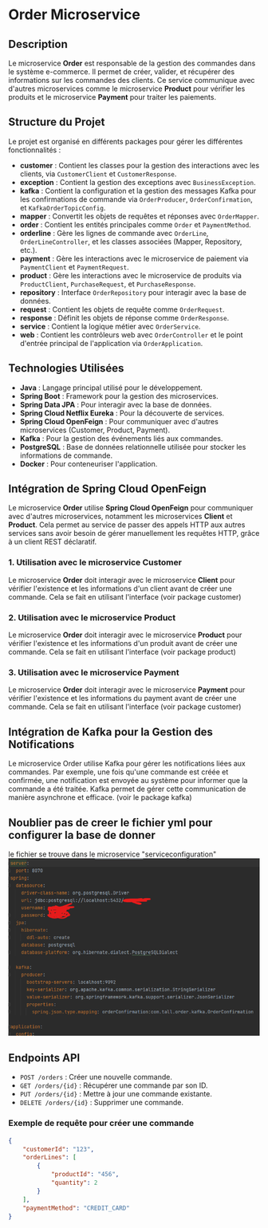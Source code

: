# Order Microservice

## Description

Le microservice **Order** est responsable de la gestion des commandes dans le système e-commerce. Il permet de créer, valider, et récupérer des informations sur les commandes des clients. Ce service communique avec d'autres microservices comme le microservice **Product** pour vérifier les produits et le microservice **Payment** pour traiter les paiements.

## Structure du Projet

Le projet est organisé en différents packages pour gérer les différentes fonctionnalités :

- **customer** : Contient les classes pour la gestion des interactions avec les clients, via `CustomerClient` et `CustomerResponse`.
- **exception** : Contient la gestion des exceptions avec `BusinessException`.
- **kafka** : Contient la configuration et la gestion des messages Kafka pour les confirmations de commande via `OrderProducer`, `OrderConfirmation`, et `KafkaOrderTopicConfig`.
- **mapper** : Convertit les objets de requêtes et réponses avec `OrderMapper`.
- **order** : Contient les entités principales comme `Order` et `PaymentMethod`.
- **orderline** : Gère les lignes de commande avec `OrderLine`, `OrderLineController`, et les classes associées (Mapper, Repository, etc.).
- **payment** : Gère les interactions avec le microservice de paiement via `PaymentClient` et `PaymentRequest`.
- **product** : Gère les interactions avec le microservice de produits via `ProductClient`, `PurchaseRequest`, et `PurchaseResponse`.
- **repository** : Interface `OrderRepository` pour interagir avec la base de données.
- **request** : Contient les objets de requête comme `OrderRequest`.
- **response** : Définit les objets de réponse comme `OrderResponse`.
- **service** : Contient la logique métier avec `OrderService`.
- **web** : Contient les contrôleurs web avec `OrderController` et le point d'entrée principal de l'application via `OrderApplication`.

## Technologies Utilisées

- **Java** : Langage principal utilisé pour le développement.
- **Spring Boot** : Framework pour la gestion des microservices.
- **Spring Data JPA** : Pour interagir avec la base de données.
- **Spring Cloud Netflix Eureka** : Pour la découverte de services.
- **Spring Cloud OpenFeign** : Pour communiquer avec d'autres microservices (Customer, Product, Payment).
- **Kafka** : Pour la gestion des événements liés aux commandes.
- **PostgreSQL** : Base de données relationnelle utilisée pour stocker les informations de commande.
- **Docker** : Pour conteneuriser l'application.

## Intégration de Spring Cloud OpenFeign

Le microservice **Order** utilise **Spring Cloud OpenFeign** pour communiquer avec d'autres microservices, notamment les microservices **Client** et **Product**. Cela permet au service de passer des appels HTTP aux autres services sans avoir besoin de gérer manuellement les requêtes HTTP, grâce à un client REST déclaratif.

### 1. Utilisation avec le microservice Customer

Le microservice **Order** doit interagir avec le microservice **Client** pour vérifier l'existence et les informations d'un client avant de créer une commande. Cela se fait en utilisant l'interface (voir package customer)
### 2. Utilisation avec le microservice Product
Le microservice **Order** doit interagir avec le microservice **Product** pour vérifier l'existence et les informations d'un produit avant de créer une commande. Cela se fait en utilisant l'interface (voir package product)
### 3. Utilisation avec le microservice Payment
Le microservice **Order** doit interagir avec le microservice **Payment** pour vérifier l'existence et les informations du payment avant de créer une commande. Cela se fait en utilisant l'interface (voir package customer)
## Intégration de Kafka pour la Gestion des Notifications
Le microservice Order utilise Kafka pour gérer les notifications liées aux commandes. Par exemple, une fois qu'une commande est créée et confirmée, une notification est envoyée au système pour informer que la commande a été traitée. Kafka permet de gérer cette communication de manière asynchrone et efficace.
(voir le package kafka)

## Noublier pas de creer le fichier yml pour configurer la base de donner

le fichier se trouve dans le microservice "serviceconfiguration"
![debut de docker-compose](./images/img.png)
## Endpoints API

- `POST /orders` : Créer une nouvelle commande.
- `GET /orders/{id}` : Récupérer une commande par son ID.
- `PUT /orders/{id}` : Mettre à jour une commande existante.
- `DELETE /orders/{id}` : Supprimer une commande.

### Exemple de requête pour créer une commande
```json
{
    "customerId": "123",
    "orderLines": [
        {
            "productId": "456",
            "quantity": 2
        }
    ],
    "paymentMethod": "CREDIT_CARD"
}
